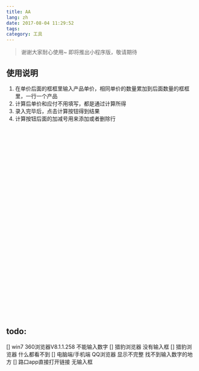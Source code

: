 ```yaml
---
title: AA
lang: zh
date: 2017-08-04 11:29:52
tags:
category: 工具
---
```

> 谢谢大家耐心使用~
即将推出小程序版，敬请期待

## 使用说明

1. 在单价后面的框框里输入产品单价，相同单价的数量累加到后面数量的框框里，一行一个产品
2. 计算后单价和应付不用填写，都是通过计算所得
3. 录入完毕后，点击计算按钮得到结果
4. 计算按钮后面的加减号用来添加或者删除行

<div style="min-height:500px">
<script async src="//jsfiddle.net/geogia/4wppaz6n/54/embed/result/"></script>
</div>


## todo:

 [] win7 360浏览器V8.1.1.258 不能输入数字
 [] 猎豹浏览器 没有输入框
 [] 猎豹浏览器 什么都看不到
 [] 电脑端/手机端 QQ浏览器 显示不完整 找不到输入数字的地方
 [] 路口app直接打开链接 无输入框